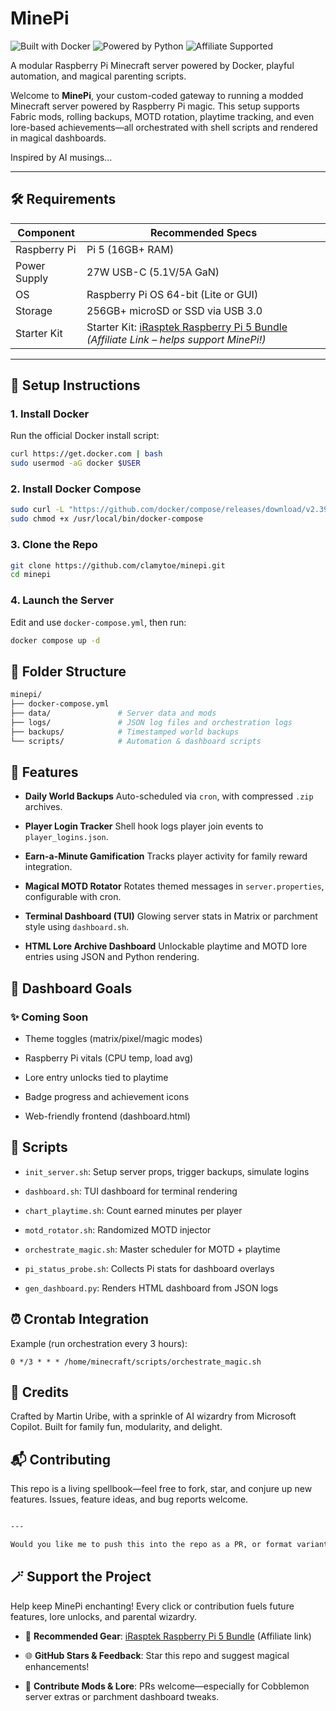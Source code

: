 # MinePi

![Built with Docker](https://img.shields.io/badge/Built%20with-Docker-blue?logo=docker)
![Powered by Python](https://img.shields.io/badge/Powered%20by-Python-yellow?logo=python)
![Affiliate Supported](https://img.shields.io/badge/Affiliate-Supported-%23FF9900?logo=amazon)

A modular Raspberry Pi Minecraft server powered by Docker, playful automation, and magical parenting scripts.

Welcome to **MinePi**, your custom-coded gateway to running a modded Minecraft server powered by Raspberry Pi magic. This setup supports Fabric mods, rolling backups, MOTD rotation, playtime tracking, and even lore-based achievements—all orchestrated with shell scripts and rendered in magical dashboards.

Inspired by AI musings...

---

## 🛠 Requirements

| Component           | Recommended Specs                      |
|--------------------|----------------------------------------|
| Raspberry Pi       | Pi 5 (16GB+ RAM)                        |
| Power Supply       | 27W USB-C (5.1V/5A GaN)                |
| OS                 | Raspberry Pi OS 64-bit (Lite or GUI)  |
| Storage            | 256GB+ microSD or SSD via USB 3.0     |
| Starter Kit        | Starter Kit: [iRasptek Raspberry Pi 5 Bundle](https://www.amazon.com/dp/B0DSSQ8C53?tag=clamytoe-20) *(Affiliate Link – helps support MinePi!)* |

---

## 🚀 Setup Instructions

### 1. Install Docker

Run the official Docker install script:

```bash
curl https://get.docker.com | bash
sudo usermod -aG docker $USER
```

### 2. Install Docker Compose

```bash
sudo curl -L "https://github.com/docker/compose/releases/download/v2.39.1/docker-compose-$(uname -s)-$(uname -m)" -o /usr/local/bin/docker-compose
sudo chmod +x /usr/local/bin/docker-compose
```

### 3. Clone the Repo

```bash
git clone https://github.com/clamytoe/minepi.git
cd minepi
```

### 4. Launch the Server

Edit and use `docker-compose.yml`, then run:

```bash
docker compose up -d
```

## 📂 Folder Structure

```bash
minepi/
├── docker-compose.yml
├── data/               # Server data and mods
├── logs/               # JSON log files and orchestration logs
├── backups/            # Timestamped world backups
└── scripts/            # Automation & dashboard scripts
```

## 📜 Features

- **Daily World Backups** Auto-scheduled via `cron`, with compressed `.zip` archives.

- **Player Login Tracker** Shell hook logs player join events to `player_logins.json`.

- **Earn-a-Minute Gamification** Tracks player activity for family reward integration.

- **Magical MOTD Rotator** Rotates themed messages in `server.properties`, configurable with cron.

- **Terminal Dashboard (TUI)** Glowing server stats in Matrix or parchment style using `dashboard.sh`.

- **HTML Lore Archive Dashboard** Unlockable playtime and MOTD lore entries using JSON and Python rendering.

## 🧠 Dashboard Goals

### ✨ Coming Soon

- Theme toggles (matrix/pixel/magic modes)

- Raspberry Pi vitals (CPU temp, load avg)

- Lore entry unlocks tied to playtime

- Badge progress and achievement icons

- Web-friendly frontend (dashboard.html)

## 🧪 Scripts

- `init_server.sh`: Setup server props, trigger backups, simulate logins

- `dashboard.sh`: TUI dashboard for terminal rendering

- `chart_playtime.sh`: Count earned minutes per player

- `motd_rotator.sh`: Randomized MOTD injector

- `orchestrate_magic.sh`: Master scheduler for MOTD + playtime

- `pi_status_probe.sh`: Collects Pi stats for dashboard overlays

- `gen_dashboard.py`: Renders HTML dashboard from JSON logs

## ⏰ Crontab Integration

Example (run orchestration every 3 hours):

```cron
0 */3 * * * /home/minecraft/scripts/orchestrate_magic.sh
```

## 🧙 Credits

Crafted by Martin Uribe, with a sprinkle of AI wizardry from Microsoft Copilot. Built for family fun, modularity, and delight.

## 📬 Contributing

This repo is a living spellbook—feel free to fork, star, and conjure up new features. Issues, feature ideas, and bug reports welcome.

```txt

---

Would you like me to push this into the repo as a PR, or format variants for parchment-style and matrix-mode themes? We can even embed the dashboard preview as an image or animation later. Let’s keep the magic flowing! 🪄📦
```

## 🪄 Support the Project

Help keep MinePi enchanting! Every click or contribution fuels future features, lore unlocks, and parental wizardry.

- 🛒 **Recommended Gear**: [iRasptek Raspberry Pi 5 Bundle](https://www.amazon.com/dp/B0DSSQ8C53?tag=clamytoe-20) (Affiliate link)

- 🌐 **GitHub Stars & Feedback**: Star this repo and suggest magical enhancements!

- 🍄 **Contribute Mods & Lore**: PRs welcome—especially for Cobblemon server extras or parchment dashboard tweaks.
